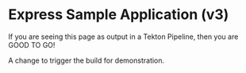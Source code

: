 # Express Sample Application (v3)

If you are seeing this page as output in a Tekton Pipeline, then you are GOOD TO GO!

A change to trigger the build for demonstration.
